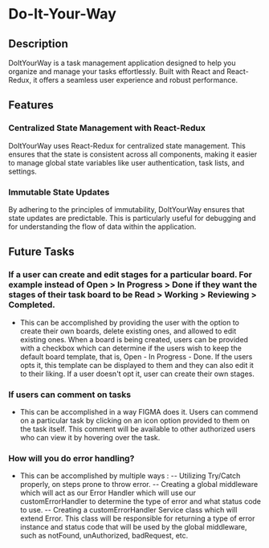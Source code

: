 # Do-It-Your-Way

## Description

DoItYourWay is a task management application designed to help you organize and manage your tasks effortlessly. Built with React and React-Redux, it offers a seamless user experience and robust performance.

## Features

### Centralized State Management with React-Redux
DoItYourWay uses React-Redux for centralized state management. This ensures that the state is consistent across all components, making it easier to manage global state variables like user authentication, task lists, and settings.

### Immutable State Updates
By adhering to the principles of immutability, DoItYourWay ensures that state updates are predictable. This is particularly useful for debugging and for understanding the flow of data within the application.

## Future Tasks

### If a user can create and edit stages for a particular board. For example instead of Open > In Progress > Done if they want the stages of their task board to be Read > Working > Reviewing > Completed.
- This can be accomplished by providing the user with the option to create their own boards, delete existing ones, and allowed to edit existing ones. When a board is being created, users can be provided with a checkbox which can determine if the users wish to keep the default board template, that is, Open - In Progress - Done. If the users opts it, this template can be displayed to them and they can also edit it to their liking. If a user doesn't opt it, user can create their own stages.

### If users can comment on tasks
- This can be accomplished in a way FIGMA does it. Users can commend on a particular task by clicking on an icon option provided to them on the task itself. This comment will be available to other authorized users who can view it by hovering over the task.

### How will you do error handling?
- This can be accomplished by multiple ways :
-- Utilizing Try/Catch properly, on steps prone to throw error.
-- Creating a global middleware which will act as our Error Handler which will use our customErrorHandler to determine the type of error and what status code to use.
-- Creating a customErrorHandler Service class which will extend Error. This class will be responsible for returning a type of error instance and status code that will be used by the global middleware, such as notFound, unAuthorized, badRequest, etc.
